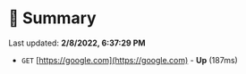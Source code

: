 # 📖 Summary
Last updated: **2/8/2022, 6:37:29 PM**

- `GET` [https://google.com](https://google.com) - **Up** (187ms)
